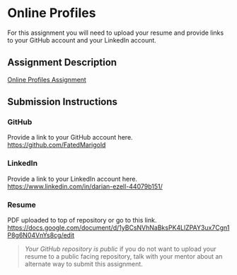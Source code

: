 # Online Profiles
For this assignment you will need to upload your resume and provide links to your GitHub account and your LinkedIn account.

## Assignment Description
[Online Profiles Assignment](https://education.launchcode.org/liftoff/modules/assignments/online-profiles)

## Submission Instructions
 
### GitHub
Provide a link to your GitHub account here.
https://github.com/FatedMarigold
 
### LinkedIn
Provide a link to your LinkedIn account here.
https://www.linkedin.com/in/darian-ezell-44079b151/

### Resume
PDF uploaded to top of repository or go to this link.
https://docs.google.com/document/d/1yBCsNVhNaBksPK4LlZPAY3ux7Cgn1P8g6N04VnYs8cg/edit

> *Your GitHub repository is public* if you do not want to upload your resume to a public facing repository, talk with your mentor about an alternate way to submit this assignment.
